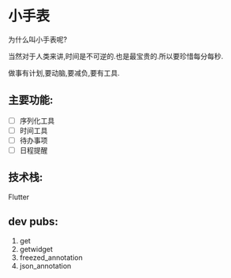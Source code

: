 # 小手表

为什么叫小手表呢?

当然对于人类来讲,时间是不可逆的.也是最宝贵的.所以要珍惜每分每秒.

做事有计划,要动脑,要减负,要有工具.

## 主要功能:

- [ ] 序列化工具
- [ ] 时间工具
- [ ] 待办事项
- [ ] 日程提醒

## 技术栈:
Flutter 

## dev pubs:
1. get
2. getwidget
3. freezed_annotation
4. json_annotation
